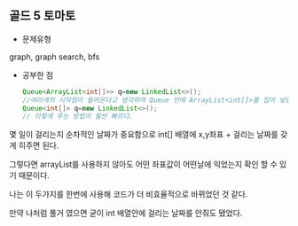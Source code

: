 ## 골드 5 토마토

- 문제유형

 graph, graph search, bfs

- 공부한 점

  ```java
  Queue<ArrayList<int[]>> q=new LinkedList<>();
  //여러개의 시작점이 들어온다고 생각하여 Queue 안에 ArrayList<int[]>를 집어 넣었다.
  Queue<int[]> q=new LinkedList<>();
  // 이렇게 푸는 방법이 훨씬 빠르다.
  ```

 몇 일이 걸리는지 순차적인 날짜가 중요함으로 int[] 배열에 x,y좌표 + 걸리는 날짜를 갖게 히주면 된다.
 
 그렇다면 arrayList를 사용하지 않아도 어떤 좌표값이 어떤날에 익었는지 확인 할 수 있기 때문이다.

 나는 이 두가지를 한번에 사용해 코드가 더 비효율적으로 바뀌었던 것 같다.

 만약 나처럼 풀거 였으면 굳이 int 배열안에 걸리는 날짜를 안줘도 됐었다.
